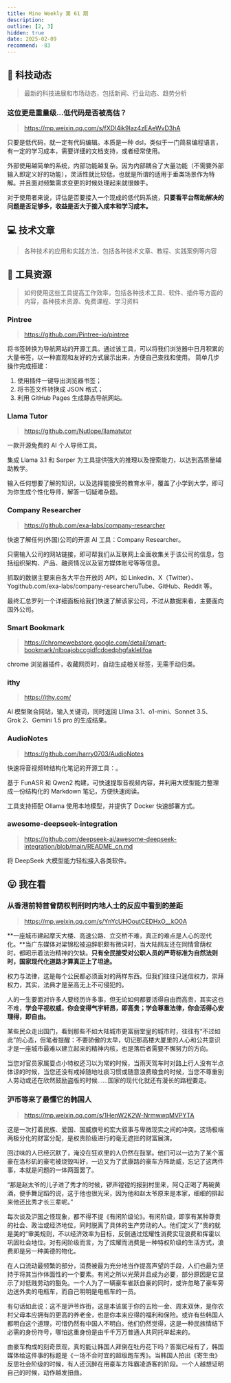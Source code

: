 ```yaml
---
title: Mine Weekly 第 61 期
description:
outline: [2, 3]
hidden: true
date: 2025-02-09
recommend: -83
---
```


## 🚀 科技动态

> 最新的科技进展和市场动态，包括新闻、行业动态、趋势分析

### 这位更是重量级...低代码是否被高估？

> https://mp.weixin.qq.com/s/fXDI4ik9Iaz4zEAeWvD3hA

只要是低代码，就一定有代码编辑。本质是一种 dsl，类似于一门简易编程语言，有一定的学习成本，需要详细的文档支持，或者经常使用。

外部使用越简单的系统，内部功能越复杂。因为内部耦合了大量功能（不需要外部输入即定义好的功能），灵活性就比较低，也就是所谓的适用于垂类场景作为特解。并且面对频繁需求变更的时候处理起来就很棘手。

对于使用者来说，评估是否要接入一个现成的低代码系统，**只要看平台帮助解决的问题是否足够多，收益是否大于接入成本和学习成本。**

## 💻 技术文章

> 各种技术的应用和实践方法，包括各种技术文章、教程、实践案例等内容

## 🔧 工具资源

> 如何使用这些工具提高工作效率，包括各种技术工具、软件、插件等方面的内容，各种技术资源、免费课程、学习资料

### Pintree

> https://github.com/Pintree-io/pintree

将书签转换为导航网站的开源工具。通过该工具，可以将我们浏览器中日月积累的大量书签，以一种直观和友好的方式展示出来，方便自己查找和使用。
简单几步操作完成搭建：

1. 使用插件一键导出浏览器书签；
2. 将书签文件转换成 JSON 格式；
3. 利用 GitHub Pages 生成静态导航网站。

### Llama Tutor

> https://github.com/Nutlope/llamatutor

一款开源免费的 AI 个人导师工具。

集成 Llama 3.1 和 Serper 为工具提供强大的推理以及搜索能力，以达到高质量辅助教学。

输入任何想要了解的知识，以及选择能接受的教育水平，覆盖了小学到大学，即可为你生成个性化导师，解答一切疑难杂题。

### Company Researcher

> https://github.com/exa-labs/company-researcher

快速了解任何(外国)公司的开源 AI 工具：Company Researcher。

只需输入公司的网站链接，即可帮我们从互联网上全面收集关于该公司的信息，包括组织架构、产品、融资情况以及官方媒体账号等等信息。

抓取的数据主要来自各大平台开放的 API，如 Linkedin、X（Twitter）、Yogithub.com/exa-labs/company-researcheruTube、GitHub、Reddit 等。

最终汇总罗列一个详细面板给我们快速了解该家公司，不过从数据来看，主要面向国外公司。

### Smart Bookmark

> https://chromewebstore.google.com/detail/smart-bookmark/nlboajobccgidfcdoedphgfaklelifoa

chrome 浏览器插件，收藏网页时，自动生成相关标签，无需手动归类。

### ithy

> https://ithy.com/

AI 模型聚合网站，输入关键词，同时返回 Lllma 3.1、o1-mini、Sonnet 3.5、Grok 2、Gemini 1.5 pro 的生成结果。

### AudioNotes

> https://github.com/harry0703/AudioNotes

快速将音视频转结构化笔记的开源工具：。

基于 FunASR 和 Qwen2 构建，可快速提取音视频内容，并利用大模型能力整理成一份结构化的 Markdown 笔记，方便快速阅读。

工具支持搭配 Ollama 使用本地模型，并提供了 Docker 快速部署方式。

### awesome-deepseek-integration

> https://github.com/deepseek-ai/awesome-deepseek-integration/blob/main/README_cn.md

将 DeepSeek 大模型能力轻松接入各类软件。

## 😛 我在看

### 从香港前特首曾荫权判刑时内地人士的反应中看到的差距

> https://mp.weixin.qq.com/s/YnYcUHOoutCEDHxO__kO0A

**一座城市建起摩天大楼、高速公路、立交桥不难，真正的难点是人心的现代化。**当广东媒体对梁锦松被迫辞职颇有微词时，当大陆网友还在同情曾荫权时，都昭示着法治精神的欠缺。**只有全民接受对公职人员的严苛标准为自然法则时，国家现代化道路才算真正上了坦途。**

权力与法律，这是每个公民都必须面对的两样东西。但我们往往只迷信权力，崇拜权力，其实，法典才是至高无上不可侵犯的。

人的一生要面对许多人要经历许多事，但无论如何都要活得自由而高贵，其实这也不难，**学会平视权威，你会变得气宇轩昂，即高贵；学会尊重法律，你会活得心安理得，即自由。**

某些民众走出国门，看到那些不如大陆城市更富丽堂皇的城市时，往往有“不过如此”的心态，但笔者提醒：不要骄傲的太早，切记那高楼大厦里的人心和公共意识才是一座城市最难以建立起来的精神内核，也是落后者需要不懈努力的方向。

当您对官员家属耍点小特权还习以为常的时候，当雨天驾车时对路上行人没有半点体谅的时候，当您还没有戒掉随地吐痰习惯或随意浪费粮食的时候，当您不尊重别人劳动或还在欣然鼓励盗版的时候……国家的现代化就还有漫长的路程要走。

### 沪币等来了最懂它的韩国人

> https://mp.weixin.qq.com/s/1HenW2K2W-NrmwwqMVPYTA

这是一次打着民族、爱国、国威旗号的宏大叙事与卑微现实之间的冲突。这场极端两极分化的财富分配，是权贵阶级进行的毫无遮拦的财富展演。

回过味的人已经沉默了，淹没在狂欢里的人仍然在鼓掌。他们可以一边为了某个富豪在洛杉矶的豪宅被烧毁叫好，一边又为了武康路的豪车方阵助威，忘记了这两件事，本就是问题的一体两面罢了。

“那是赵太爷的儿子进了秀才的时候，锣声镗镗的报到村里来，阿Ｑ正喝了两碗黄酒，便手舞足蹈的说，这于他也很光采，因为他和赵太爷原来是本家，细细的排起来他还比秀才长三辈呢。”

每次谈及沪国之怪现象，都不得不提《有闲阶级论》。有闲阶级，即享有某种尊贵的社会、政治或经济地位，同时脱离了具体的生产劳动的人。他们定义了“贵的就是美的”审美规则，不以经济效率为目标，反倒通过炫耀性消费实现浪费和挥霍以巩固社会地位。对有闲阶级而言，为了炫耀而消费是一种特权阶级的生活方式，浪费即是另一种美德的物化。

在人口流动最频繁的部分，消费被最为充分地当作提高声望的手段，人们也最为坚持于将其当作体面性的一个要素。有闲之所以光荣并且成为必要，部分原因是它显示了对低贱劳动的豁免。一个人为了一辆豪车雀跃自豪的同时，或许忽略了豪车旁边送外卖的电瓶车，而自己明明是电瓶车的一员。

有句话如此说：这不是沪爷炸街，这是本该属于你的五险一金、周末双休，是你农村父母本应拥有的更高的养老金，也是你本来应得的福利和保险。或许有些韩国人都明白这个道理，可惜仍然有中国人不明白。他们仍然觉得，这是一种民族情结下必需的身份符号，哪怕这重身份是由千千万万普通人共同托举起来的。

由豪车构成的刻奇景观，真的能让韩国人拜倒在牡丹花下吗？答案已经有了，韩国媒体给这件事的标题是《一场不合时宜的超级跑车秀》。当韩国人拍出《寄生虫》反思社会阶级的时候，有人还沉醉在用豪车方阵霸凌游客的阶段。一个人越想证明自己的时候，动作越发扭曲。
